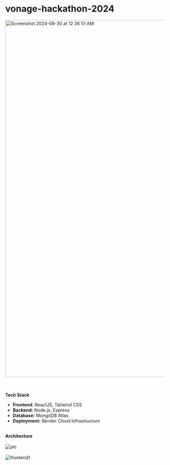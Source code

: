 # vonage-hackathon-2024
<img width="1130" alt="Screenshot 2024-08-30 at 12 36 51 AM" src="https://github.com/user-attachments/assets/69cc093a-7460-47ff-bc61-43e8d8b23c6e">




<br><br>
**Tech Stack**
- **Frontend**: ReactJS, Tailwind CSS
- **Backend:** Node.js, Express
- **Database:** MongoDB Atlas
- **Deployment:** Render Cloud Infrastructure
<br><br>

**Architecture**
<br><br>
![pic](https://github.com/user-attachments/assets/646638c8-0269-470c-89c7-a4481150565e)
<br><br>
![frontend1](https://github.com/user-attachments/assets/7d84657b-5a0b-4b93-9f9e-53055a82eb92)



